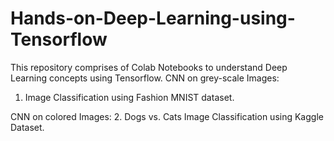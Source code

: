 # Hands-on-Deep-Learning-using-Tensorflow
This repository comprises of Colab Notebooks to understand Deep Learning concepts using Tensorflow.
CNN on grey-scale Images:
1. Image Classification using Fashion MNIST dataset.

CNN on colored Images:
2. Dogs vs. Cats Image Classification using Kaggle Dataset.
